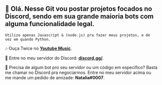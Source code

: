 ## 🌺 Olá. Nesse Git vou postar projetos focados no Discord, sendo em sua grande maioria bots com alguma funcionalidade legal.

```
Utilizo apenas Javascript & (node.js) pra fazer meus projetos, e de vez em quando Python.
```

🎶 Ouça Twice no **[Youtube Music](https://music.youtube.com/playlist?list=PL8ZVnmmTgkQmR1-srWhWfTadS3GtVaYUI&feature=share)**.

🚀 Entre no meu servidor do Discord: **[discord.gg/](https://discord.gg/servers)**.

 💸 Precisa de algum bot pro seu servidor ou um código em específico? Basta me chamar no Discord pra negociarmos. Entre no meu servidor acima ou me mande um pedido de amizade: **Natalia#0007**.
